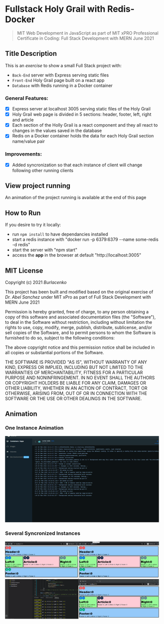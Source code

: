 # Fullstack Holy Grail with Redis-Docker
>MIT Web Development in JavaScript as part of MIT xPRO Professional Certificate in Coding: Full Stack Development with MERN June 2021

## Title Description
This is an <em>exercise</em> to show a small Full Stack project with:
- `Back-End` server with Express serving static files
- `Front-End` Holy Grail page built on a react app
- `Database` with Redis running in a Docker container

### General Features:
- [x] Express server at localhost 3005 serving static files of the Holy Grail
- [x] Holy Grail web page is divided in 5 sections: header, footer, left, right and article
- [x] Each section of the Holly Grail is a react component and they all react to changes in the values saved in the database
- [x] Redis on a Docker container holds the data for each Holy Grail section name/value pair

### Improvements:
- [x] Added syncronization so that each instance of client will change following other running clients

## View project running
An animation of the project running is available at the end of this page

## How to Run
If you desire to try it locally:
- run `npm install` to have dependancies installed
- start a redis instance with "docker run -p 6379:6379 --name some-redis -d redis"
- start the server with "npm start"
- access the <strong>app</strong> in the browser at default "http://localhost:3005"
  
## MIT License
Copyright (c) 2021 <em>Burlacenko</em>

This project has been built and modified based on the original exercise of <em>Dr. Abel Sanchez</em>
under MIT xPro as part of Full Stack Development with MERN June 2021

Permission is hereby granted, free of charge, to any person obtaining a copy
of this software and associated documentation files (the "Software"), to deal
in the Software without restriction, including without limitation the rights
to use, copy, modify, merge, publish, distribute, sublicense, and/or sell
copies of the Software, and to permit persons to whom the Software is
furnished to do so, subject to the following conditions:

The above copyright notice and this permission notice shall be included in all
copies or substantial portions of the Software.

THE SOFTWARE IS PROVIDED "AS IS", WITHOUT WARRANTY OF ANY KIND, EXPRESS OR
IMPLIED, INCLUDING BUT NOT LIMITED TO THE WARRANTIES OF MERCHANTABILITY,
FITNESS FOR A PARTICULAR PURPOSE AND NONINFRINGEMENT. IN NO EVENT SHALL THE
AUTHORS OR COPYRIGHT HOLDERS BE LIABLE FOR ANY CLAIM, DAMAGES OR OTHER
LIABILITY, WHETHER IN AN ACTION OF CONTRACT, TORT OR OTHERWISE, ARISING FROM,
OUT OF OR IN CONNECTION WITH THE SOFTWARE OR THE USE OR OTHER DEALINGS IN THE
SOFTWARE.
	
## Animation
### One Instance Animation
![Animation of Holy Grail with Redis database](AnimatedGif_for_Full_Stack_HolyGrail_Docker_And_Client_running.gif)
### Several Syncronized Instances
![Animation of Holy Grail with Redis database + Sync](AnimatedGif_for_Full_Stack_HolyGrail_Docker_And_Client_running_SYNC.gif)

